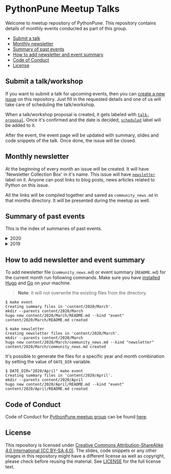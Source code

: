 # PythonPune Meetup Talks

Welcome to meetup repository of PythonPune. This repository contains
details of monthly events conducted as part of this group.

* [Submit a talk](#submit-a-talkworkshop)
* [Monthly newsletter](#monthly-newsletter)
* [Summary of past events](#summary-of-past-events)
* [How to add newsletter and event summary](#how-to-add-newsletter-and-event-summary)
* [Code of Conduct](#code-of-conduct)
* [License](#license)

## Submit a talk/workshop
If you want to submit a talk for upcoming events, then you can [create
a new
issue](https://github.com/pythonpune/meetup-talks/issues/new/choose)
on this repository. Just fill in the requested details and one of us
will take care of scheduling the talk/workshop.

When a talk/workshop proposal is created, it gets labeled with
[`talk-proposal`](https://github.com/pythonpune/meetup-talks/issues?q=label:talk-proposal). Once
it's confirmed and the date is decided,
[`scheduled`](https://github.com/pythonpune/meetup-talks/issues?q=label:scheduled)
label will be added to it.

After the event, the event page will be updated with summary, slides
and code snippets of the talk. Once done, the issue will be closed.

## Monthly newsletter
At the beginning of every month an issue will be created. It will have
'Newsletter Collection Box' in it's name. This issue will have
[`newsletter`](https://github.com/pythonpune/meetup-talks/issues?q=is:issue+label:newsletter)
label on it. Anyone can post links to blog posts, news articles
related to Python on this issue.

All the links will be compiled together and saved as
`community_news.md` in that months directory. It will be presented
during the meetup as well.

## Summary of past events
This is the index of summaries of past events.

<details>
  <summary>2020</summary>

  * [January](./content/2020/January/README.md)
  * [February](./content/2020/February/README.md)
  * [March](./content/2020/March/README.md)
  * [April](./content/2020/April/README.md)
  * [May](./content/2020/May/README.md)
  * [June](./content/2020/June/README.md)
  * [July](./content/2020/July/README.md)
  * [August](./content/2020/August/README.md)
  * [September](./content/2020/September/README.md)
  * [October](./content/2020/October/README.md)
  <!-- * [November](./content/2020/November/README.md) -->
  <!-- * [December](./content/2020/December/README.md) -->
</details>

<details>
  <summary>2019</summary>

  * [January](./content/2019/January/README.md)
  * [February](./content/2019/February/README.md)
  * [March](./content/2019/March/README.md)
  * [April](./content/2019/April/README.md)
  * [May](./content/2019/May/README.md)
  * [June](./content/2019/June/README.md)
  * [July](./content/2019/July/README.md)
  * [August](./content/2019/August/README.md)
  * [September](./content/2019/September/README.md)
  * [October](./content/2019/October/README.md)
  * [November](./content/2019/November/README.md)
  * [December](./content/2019/December/README.md)
</details>

## How to add newsletter and event summary
To add newsletter file (`community_news.md`) or event summary
(`README.md`) for the current month run following commands. Make sure
you have [installed
Hugo](https://gohugo.io/getting-started/installing/ "Hugo docs page:
Install Hugo") and [Go](https://golang.org/doc/install "Go docs page:
Install Go") on your machine.

> **Note**: It will not overwrite the existing files from the directory.

```console
$ make event
Creating summary files in 'content/2020/March'.
mkdir --parents content/2020/March
hugo new content/2020/March/README.md --kind "event"
content/2020/March/README.md created
```

```console
$ make newsletter
Creating newsletter files in 'content/2020/March'.
mkdir --parents content/2020/March
hugo new content/2020/March/community_news.md --kind "newsletter"
content/2020/March/community_news.md created
```

It's possible to generate the files for a specific year and month
combination by setting the value of `DATE_DIR` variable.
```console
$ DATE_DIR="2020/April" make event
Creating summary files in 'content/2020/April'.
mkdir --parents content/2020/April
hugo new content/2020/April/README.md --kind "event"
content/2020/April/README.md created
```

## Code of Conduct
Code of Conduct for [PythonPune meetup
group](https://meetup.com/PythonPune) can be found
[here](./CODE_OF_CONDUCT.md).

## License
This repository is licensed under [Creative Commons
Attribution-ShareAlike 4.0 International (CC BY-SA
4.0)](https://creativecommons.org/licenses/by-sa/4.0/). The slides,
code snippets or any other images in this repository might have a
different license as well as copyright, please check before reusing
the material. See [LICENSE](./LICENSE) for the full license text.
